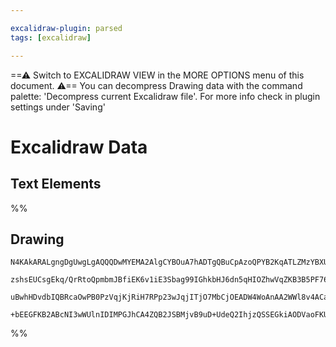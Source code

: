 ```yaml
---

excalidraw-plugin: parsed
tags: [excalidraw]

---
```

==⚠  Switch to EXCALIDRAW VIEW in the MORE OPTIONS menu of this document. ⚠== You can decompress Drawing data with the command palette: 'Decompress current Excalidraw file'. For more info check in plugin settings under 'Saving'


# Excalidraw Data

## Text Elements
%%
## Drawing
```compressed-json
N4KAkARALgngDgUwgLgAQQQDwMYEMA2AlgCYBOuA7hADTgQBuCpAzoQPYB2KqATLZMzYBXUtiRoIACyhQ4zZAHoFAc0JRJQgEYA6bGwC2CgF7N6hbEcK4OCtptbErHALRY8RMpWdx8Q1TdIEfARcZgRmBShcZQUebQBGeISaOiCEfQQOKGZuAG0AXX4IXDg4AGUoqHFUUDBIdXTqiGJcUgBrFLqGQgQKACFcbDblUmEOYgBhNnw2Um4IAGIAMxXV

zshsEUCsgEkq/QrRtoQpmbmJBfiEK6v1iE3Sbag99IGhkbHJ6dn5qHIOZhwVqZKB3B5PF76ABihHw+AqMGC80EHjBWxBkMObGOAHUSOpuHxwBt0bt9ljjgikRIUSQ0Y8MfsAErCZSSDjhHJoeL8EkMsnpADyQOwahg3HiAAZJbz7qTnvsoZwoFDcPpYeK0ABWWXgxnpJVZMqEIzVHgy4ly/kK9IAFSwUAAgkRlFwJMElqDdfLMVFSE7HmwKJIQsR

uBwhHDvdbIQBRcaOwPB0PzVqjKjRiH7RPp23wJqjITjO7MbCjOEADW4WoAnAA2WWl8v4ACa3AAzHWLV0jGwDNxal16AQhNV4sSAL6Z/X6FlF4gc5hc9CF4uykYkY2mwndyAb4gVBBwavr0gkACybGICHjuE0wTDaCWBDCp5Ipx+aEHkD600fK+UTRcAACh4eIAHZqF4CCoLAyDUElbQtQASnWSAmQQZRI1aeZSEAkCeHbGVeCI2DSIQpDUMnacjT

+bEEGFKB2ABcNI3wWUlnIDIMPGJhCA4ZQB2JSBMjvB9uD+UdeQ2IhjzQSSEGkiAODVaoFKU4QoCIDkJNIUdqMtOwACsEGwbIyhUuBL2vW97wQf9n3wV9LUGJjGFtPt8CEup6nzeZJGsMMlM2ZgoAMPNEFYqNhIgGYhns7hHOcnyIE4gwyjSMzmMSl9FJi/BQidLL3M8qL8EncApzoJZYXCAcJxACcgA=
```
%%